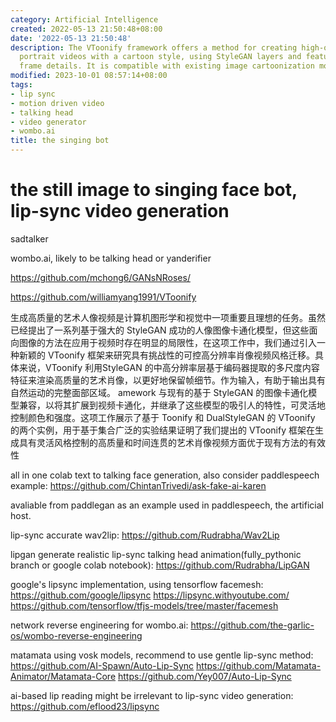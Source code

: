 ```yaml
---
category: Artificial Intelligence
created: 2022-05-13 21:50:48+08:00
date: '2022-05-13 21:50:48'
description: The VToonify framework offers a method for creating high-quality artistic
  portrait videos with a cartoon style, using StyleGAN layers and features to preserve
  frame details. It is compatible with existing image cartoonization models.
modified: 2023-10-01 08:57:14+08:00
tags:
- lip sync
- motion driven video
- talking head
- video generator
- wombo.ai
title: the singing bot
---
```


# the still image to singing face bot, lip-sync video generation

sadtalker

wombo.ai, likely to be talking head or yanderifier

https://github.com/mchong6/GANsNRoses/

https://github.com/williamyang1991/VToonify

生成高质量的艺术人像视频是计算机图形学和视觉中一项重要且理想的任务。虽然已经提出了一系列基于强大的 StyleGAN 成功的人像图像卡通化模型，但这些面向图像的方法在应用于视频时存在明显的局限性，在这项工作中，我们通过引入一种新颖的 VToonify 框架来研究具有挑战性的可控高分辨率肖像视频风格迁移。具体来说，VToonify 利用StyleGAN 的中高分辨率层基于编码器提取的多尺度内容特征来渲染高质量的艺术肖像，以更好地保留帧细节。作为输入，有助于输出具有自然运动的完整面部区域。 amework 与现有的基于 StyleGAN 的图像卡通化模型兼容，以将其扩展到视频卡通化，并继承了这些模型的吸引人的特性，可灵活地控制颜色和强度。这项工作展示了基于 Toonify 和 DualStyleGAN 的 VToonify 的两个实例，用于基于集合广泛的实验结果证明了我们提出的 VToonify 框架在生成具有灵活风格控制的高质量和时间连贯的艺术肖像视频方面优于现有方法的有效性

all in one colab text to talking face generation, also consider paddlespeech example:
https://github.com/ChintanTrivedi/ask-fake-ai-karen

avaliable from paddlegan as an example used in paddlespeech, the artificial host.

lip-sync accurate wav2lip:
https://github.com/Rudrabha/Wav2Lip

lipgan generate realistic lip-sync talking head animation(fully_pythonic branch or google colab notebook):
https://github.com/Rudrabha/LipGAN

google's lipsync implementation, using tensorflow facemesh:
https://github.com/google/lipsync
https://lipsync.withyoutube.com/
https://github.com/tensorflow/tfjs-models/tree/master/facemesh

network reverse engineering for wombo.ai:
https://github.com/the-garlic-os/wombo-reverse-engineering

matamata using vosk models, recommend to use gentle lip-sync method:
https://github.com/AI-Spawn/Auto-Lip-Sync
https://github.com/Matamata-Animator/Matamata-Core
https://github.com/Yey007/Auto-Lip-Sync

ai-based lip reading might be irrelevant to lip-sync video generation:
https://github.com/eflood23/lipsync
